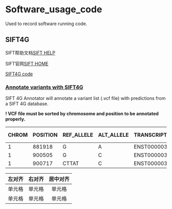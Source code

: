 # Software_usage_code

Used to record software running code. 

## SIFT4G

SIFT帮助文档[SIFT HELP](https://sift.bii.a-star.edu.sg/www/SIFT_help.html#substitution)

SIFT官网[SIFT HOME](https://sift.bii.a-star.edu.sg/index.html)

[SIFT4G code](https://sift.bii.a-star.edu.sg/sift4g/SIFT4G_codes.html)

### [Annotate variants with SIFT4G](https://sift.bii.a-star.edu.sg/sift4g/AnnotateVariants.html)

SIFT 4G Annotator will annotate a variant list (.vcf file) with predictions from a SIFT 4G database.

**! VCF file must be sorted by chromosome and position to be annotated properly.**

| CHROM	| POSITION	| REF_ALLELE	| ALT_ALLELE	| TRANSCRIPT_ID	| GENE_ID	| GENE_NAME	REGION	| VARIANT_TYPE	| REF_AA	| ALT_AA	| AA_POS	| SIFT_SCORE	| SIFT_MEDIAN	| NUM_SEQs	| dbSNP	| PREDICTION |
| :-----| :---- | :---- | :----| :---- | :---- | :---- | :---- | :---- | :---- | :---- | :---- | :---- | :---- | :---- | :---- |
| 1	| 881918	| G	| A	| ENST00000327044	| ENSG00000188976	| NOC2L	| CDS	| NONSYNONYMOUS	| S	| L	| 556	| 0.095	| 2.54	| 44	| rs35471880	| TOLERATED |
| 1	| 900505	| G	| C	| ENST00000338591	| ENSG00000187961	| KLHL17	| CDS	| SYNONYMOUS	| V	| V	| 621	| 1	| 2.62	| 79	| rs28705211	| TOLERATED |
| 1	| 900717	| CTTAT	| C	| ENST00000338591	| ENSG00000187961	| KLHL17	| UTR_3	| FRAMESHIFT | DELETION	| NA	| NA	| NA	| NA	| NA	| NA	| novel	| NA |


| 左对齐 | 右对齐 | 居中对齐 |
| :-----| ----: | :----: |
| 单元格 | 单元格 | 单元格 |
| 单元格 | 单元格 | 单元格 |


